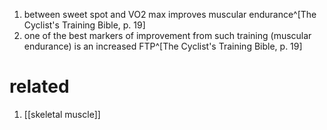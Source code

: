 1. between sweet spot and VO2 max improves muscular endurance^[The Cyclist's Training Bible, p. 19]
2. one of the best markers of improvement from such training (muscular endurance) is an increased FTP^[The Cyclist's Training Bible, p. 19]
# related
1. [[skeletal muscle]]